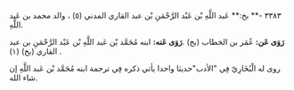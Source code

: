 ٣٣٨٣ -** بخ:** عَبد اللَّهِ بْن عَبْد الرَّحْمَنِ بْن عبد القاري المدني (٥) ، والد محمد بن عَبد اللَّهِ.

**رَوَى عَن:** عُمَر بن الخطاب (بخ) .**رَوَى عَنه:** ابنه مُحَمَّد بْن عَبد اللَّهِ بْن عَبْد الرَّحْمَنِ بن عبد القاري (بخ) (١) .

روى له الْبُخَارِيّ فِي "الأدب"حديثا واحدا يأتي ذكره فِي ترجمة ابنه مُحَمَّد بْن عَبد اللَّهِ إن شاء الله.